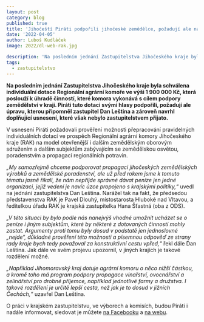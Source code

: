```yaml
---
layout: post
category: blog
published: true
title: 'Jihočeští Piráti podpořili jihočeské zemědělce, požadují ale narovnání podmínek pro všechny organizace'
date: '2022-04-05'
author: Luboš Kudláček
image: 2022/dl-web-rak.jpg

description: 'Na posledním jednání Zastupitelstva Jihočeského kraje byla schválena individuální dotace Regionální agrární komoře ve výši 1 900 000 Kč, která poslouží k úhradě činností, které komora vykonává s cílem podpory zemědělství v kraji. Piráti tuto dotaci svými hlasy podpořili, požadují ale úpravu, kterou připomněl zastupitel Dan Leština a zároveň navrhl doplňující usnesení, které však nebylo zastupitelstvem přijato.'
tags:
  - zastupitelstvo
---
```

**Na posledním jednání Zastupitelstva Jihočeského kraje byla schválena individuální dotace Regionální agrární komoře ve výši 1 900 000 Kč, která poslouží k úhradě činností, které komora vykonává s cílem podpory zemědělství v kraji. Piráti tuto dotaci svými hlasy podpořili, požadují ale úpravu, kterou připomněl zastupitel Dan Leština a zároveň navrhl doplňující usnesení, které však nebylo zastupitelstvem přijato.**

V usnesení Piráti požadovali prověření možnosti přepracování pravidelných individuálních dotací ve prospěch Regionální agrární komory Jihočeského kraje (RAK) na model otevřenější i dalším zemědělským oborovým sdružením a dalším subjektům zabývajícím se zemědělskou osvětou, poradenstvím a propagací regionálních potravin. 

*„My samozřejmě chceme podporovat propagaci jihočeských zemědělských výrobků a zemědělské poradenství, ale už před rokem jsme k tomuto tématu jasně říkali, že nám nepřijde správné dávat peníze jen jedné organizaci, jejíž vedení je navíc úzce propojeno s krajskými politiky,“* uvedl na jednání zastupitelstva Dan Leština. Narážel tak na fakt, že předsedou představenstva RAK je Pavel Dlouhý, místostarosta Hluboké nad Vltavou, a ředitelkou úřadu RAK je krajská zastupitelka Hana Šťastná (oba z ODS).

*„V této situaci by bylo podle nás nanejvýš vhodné umožnit ucházet se o peníze i jiným subjektům, které by některé z dotovaných činností mohly zastat. Argumenty proti tomu byly dosud v podstatě jen jednoslovné „nejde“, důkladné prověření této možnosti a písemnou odpověď ze strany rady kraje bych tedy považoval za konstruktivní cestu vpřed,“* řekl dále Dan Leština.
Jak dále ve svém projevu upozornil, v jiných krajích je takové rozdělení možné.

*„Například Jihomoravský kraj dotuje agrární komoru o něco nižší částkou, a kromě toho má program podpory propagace vinařství, ovocnářství a zelinářství pro drobné příjemce, například jednotlivé farmy a družstva. I takové rozdělení je určitě lepší cesta, než jak je to dosud v jižních Čechách,“* uzavřel Dan Leština.

O práci v krajském zastupitelstvu, ve výborech a komisích, budou Piráti i nadále informovat, sledovat je můžete [na Facebooku](https://www.facebook.com/pirati.jck) a [na webu](https://jihocesky.pirati.cz/).
